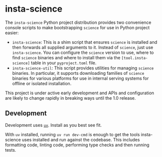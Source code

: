 # insta-science

The `insta-science` Python project distribution provides two convenience console scripts to make
bootstrapping `science` for use in Python project easier:
+ `insta-science`: This is a shim script that ensures `science` is installed and then forwards all
  supplied arguments to it. Instead of `science`, just use `insta-science`. You can configure the
  `science` version to use, where to find `science` binaries and where to install them via the 
  `[tool.insta-science]` table in your `pyproject.toml` file.
+ `insta-science-util`: This script provides utilities for managing `science` binaries. In
  particular, it supports downloading families of `science` binaries for various platforms for
  use in internal serving systems for offline or isolated installation.

This project is under active early development and APIs and configuration are likely to change
rapidly in breaking ways until the 1.0 release.

## Development

Development uses [`uv`](https://docs.astral.sh/uv/getting-started/installation/). Install as you
best see fit.

With `uv` installed, running `uv run dev-cmd` is enough to get the tools insta-science uses
installed and run against the codebase. This includes formatting code, linting code, performing type
checks and then running tests.
